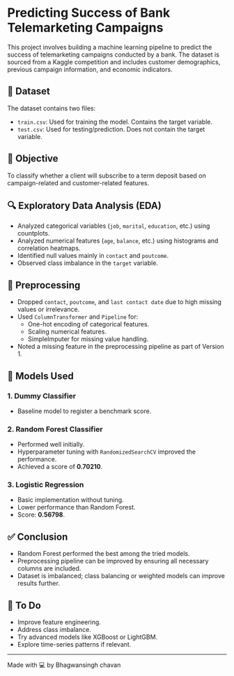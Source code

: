 # Predicting Success of Bank Telemarketing Campaigns

This project involves building a machine learning pipeline to predict the success of telemarketing campaigns conducted by a bank. The dataset is sourced from a Kaggle competition and includes customer demographics, previous campaign information, and economic indicators.

## 📁 Dataset

The dataset contains two files:
- `train.csv`: Used for training the model. Contains the target variable.
- `test.csv`: Used for testing/prediction. Does not contain the target variable.

## 🧠 Objective

To classify whether a client will subscribe to a term deposit based on campaign-related and customer-related features.

## 🔍 Exploratory Data Analysis (EDA)

- Analyzed categorical variables (`job`, `marital`, `education`, etc.) using countplots.
- Analyzed numerical features (`age`, `balance`, etc.) using histograms and correlation heatmaps.
- Identified null values mainly in `contact` and `poutcome`.
- Observed class imbalance in the `target` variable.

## 🧹 Preprocessing

- Dropped `contact`, `poutcome`, and `last contact date` due to high missing values or irrelevance.
- Used `ColumnTransformer` and `Pipeline` for:
  - One-hot encoding of categorical features.
  - Scaling numerical features.
  - SimpleImputer for missing value handling.
- Noted a missing feature in the preprocessing pipeline as part of Version 1.

## 🧪 Models Used

### 1. Dummy Classifier
- Baseline model to register a benchmark score.
  
### 2. Random Forest Classifier
- Performed well initially.
- Hyperparameter tuning with `RandomizedSearchCV` improved the performance.
- Achieved a score of **0.70210**.

### 3. Logistic Regression
- Basic implementation without tuning.
- Lower performance than Random Forest.
- Score: **0.56798**.


## ✅ Conclusion

- Random Forest performed the best among the tried models.
- Preprocessing pipeline can be improved by ensuring all necessary columns are included.
- Dataset is imbalanced; class balancing or weighted models can improve results further.

## 🔧 To Do

- Improve feature engineering.
- Address class imbalance.
- Try advanced models like XGBoost or LightGBM.
- Explore time-series patterns if relevant.

---

Made with 💻 by Bhagwansingh chavan


